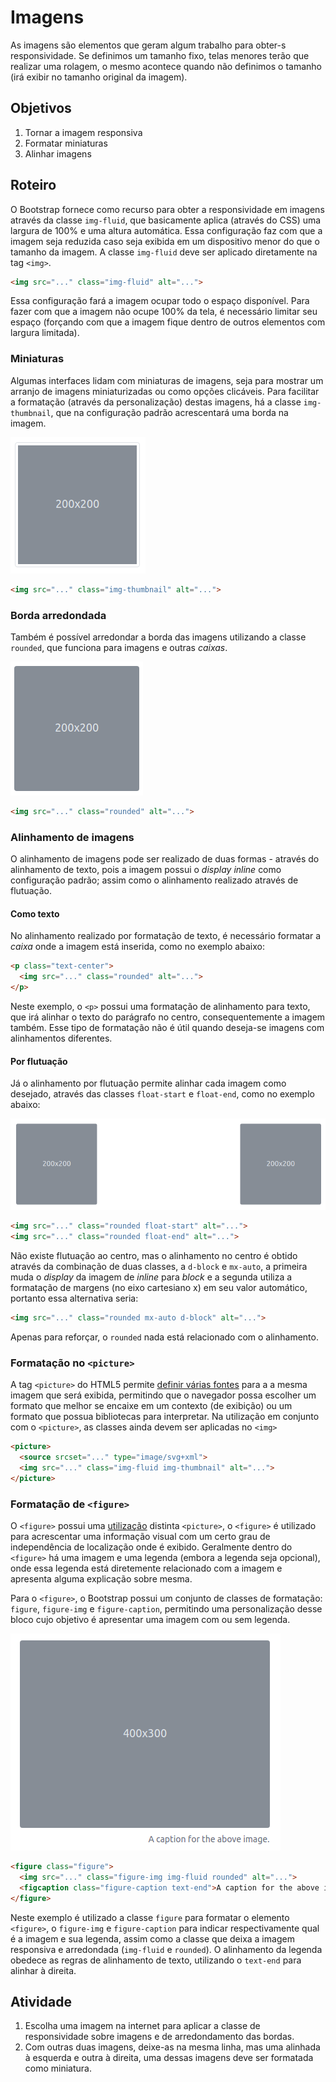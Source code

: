 # Imagens
As imagens são elementos que geram algum trabalho para obter-s responsividade. Se definimos um tamanho fixo, telas menores terão que realizar uma rolagem, o mesmo acontece quando não definimos o tamanho (irá exibir no tamanho original da imagem).

## Objetivos
1. Tornar a imagem responsiva
2. Formatar miniaturas
3. Alinhar imagens

## Roteiro
O Bootstrap fornece como recurso para obter a responsividade em imagens através da classe `img-fluid`, que basicamente aplica (através do CSS) uma largura de 100% e uma altura automática. Essa configuração faz com que a imagem seja reduzida caso seja exibida em um dispositivo menor do que o tamanho da imagem. A classe `img-fluid` deve ser aplicado diretamente na tag `<img>`.

```html
<img src="..." class="img-fluid" alt="...">
```

Essa configuração fará a imagem ocupar todo o espaço disponível. Para fazer com que a imagem não ocupe 100% da tela, é necessário limitar seu espaço (forçando com que a imagem fique dentro de outros elementos com largura limitada).

### Miniaturas
Algumas interfaces lidam com miniaturas de imagens, seja para mostrar um arranjo de imagens miniaturizadas ou como opções clicáveis. Para facilitar a formatação (através da personalização) destas imagens, há a classe `img-thumbnail`, que na configuração padrão acrescentará uma borda na imagem.

![Miniatura](imgs/thumbnail.png)

```html
<img src="..." class="img-thumbnail" alt="...">
```

### Borda arredondada
Também é possível arredondar a borda das imagens utilizando a classe `rounded`, que funciona para imagens e outras _caixas_.

![Arredondado](imgs/rounded.png)

```html
<img src="..." class="rounded" alt="...">
```

### Alinhamento de imagens
O alinhamento de imagens pode ser realizado de duas formas - através do alinhamento de texto, pois a imagem possui o _display inline_ como configuração padrão; assim como o alinhamento realizado através de flutuação.

#### Como texto
No alinhamento realizado por formatação de texto, é necessário formatar a _caixa_ onde a imagem está inserida, como no exemplo abaixo:

```html
<p class="text-center">
  <img src="..." class="rounded" alt="...">
</p>
```

Neste exemplo, o `<p>` possui uma formatação de alinhamento para texto, que irá alinhar o texto do parágrafo no centro, consequentemente a imagem também. Esse tipo de formatação não é útil quando deseja-se imagens com alinhamentos diferentes.

#### Por flutuação
Já o alinhamento por flutuação permite alinhar cada imagem como desejado, através das classes `float-start` e `float-end`, como no exemplo abaixo:

![Flutuação](imgs/float.png)

```html
<img src="..." class="rounded float-start" alt="...">
<img src="..." class="rounded float-end" alt="...">
```

Não existe flutuação ao centro, mas o alinhamento no centro é obtido através da combinação de duas classes, a `d-block` e `mx-auto`, a primeira muda o _display_ da imagem de _inline_ para _block_ e a segunda utiliza a formatação de margens (no eixo cartesiano x) em seu valor automático, portanto essa alternativa seria:

```html
<img src="..." class="rounded mx-auto d-block" alt="...">
```

Apenas para reforçar, o `rounded` nada está relacionado com o alinhamento.

### Formatação no `<picture>`
A tag `<picture>` do HTML5 permite [definir várias fontes](https://developer.mozilla.org/pt-BR/docs/Web/HTML/Element/picture) para a a mesma imagem que será exibida, permitindo que o navegador possa escolher um formato que melhor se encaixe em um contexto (de exibição) ou um formato que possua bibliotecas para interpretar. Na utilização em conjunto com o `<picture>`, as classes ainda devem ser aplicadas no `<img>`

```html
<picture>
  <source srcset="..." type="image/svg+xml">
  <img src="..." class="img-fluid img-thumbnail" alt="...">
</picture>
```

### Formatação de `<figure>`
O `<figure>` possui uma [utilização](https://developer.mozilla.org/pt-BR/docs/Web/HTML/Element/figure) distinta `<picture>`, o `<figure>` é utilizado para acrescentar uma informação visual com um certo grau de independência de localização onde é exibido. Geralmente dentro do `<figure>` há uma imagem e uma legenda (embora a legenda seja opcional), onde essa legenda está diretemente relacionado com a imagem e apresenta alguma explicação sobre mesma.

Para o `<figure>`, o Bootstrap possui um conjunto de classes de formatação: `figure`, `figure-img` e `figure-caption`, permitindo uma personalização desse bloco cujo objetivo é apresentar uma imagem com ou sem legenda.

![Figure](./imgs/figure.png)

```html
<figure class="figure">
  <img src="..." class="figure-img img-fluid rounded" alt="...">
  <figcaption class="figure-caption text-end">A caption for the above image.</figcaption>
</figure>
```

Neste exemplo é utilizado a classe `figure` para formatar o elemento `<figure>`, o `figure-img` e `figure-caption` para indicar respectivamente qual é a imagem e sua legenda, assim como a classe que deixa a imagem responsiva e arredondada (`img-fluid` e `rounded`). O alinhamento da legenda obedece as regras de alinhamento de texto, utilizando o `text-end` para alinhar à direita.

## Atividade

1. Escolha uma imagem na internet para aplicar a classe de responsividade sobre imagens e de arredondamento das bordas.
2. Com outras duas imagens, deixe-as na mesma linha, mas uma alinhada à esquerda e outra à direita, uma dessas imagens deve ser formatada como miniatura.